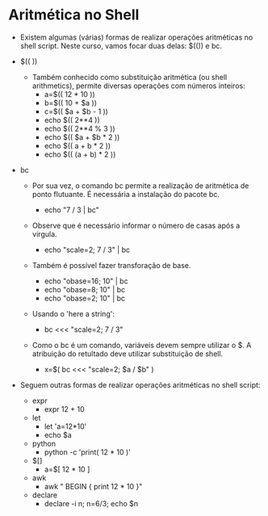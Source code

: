 # Aritmética no Shell

* Existem algumas (várias) formas de realizar operações aritméticas no shell script.
Neste curso, vamos focar duas delas: $(()) e bc.

* $(( ))
    * Também conhecido como substituição aritmética (ou shell arithmetics), permite diversas operações com números inteiros:
        * a=$(( 12 * 10 ))
        * b=$(( 10 + $a ))
        * c=$(( $a + $b - 1 ))
        * echo $(( 2**4 ))
        * echo $(( 2**4 % 3 ))
        * echo $(( $a + $b * 2 ))
        * echo $(( a + b * 2 ))
        * echo $(( (a + b) * 2 ))

* bc
    * Por sua vez, o comando bc permite a realização de aritmética de ponto flutuante. É necessária a instalação do pacote bc.
        * echo "7 / 3 | bc"
    * Observe que é necessário informar o número de casas após a vírgula.
        * echo "scale=2; 7 / 3" | bc
    * Também é possível fazer transforação de base.

        * echo "obase=16; 10" | bc
        * echo "obase=8; 10" | bc
        * echo "obase=2; 10" | bc

    * Usando o 'here a string':

        * bc <<< "scale=2; 7 / 3" 

    * Como o bc é um comando, variáveis devem sempre utilizar o $. A atribuição do retultado deve utilizar substituição de shell.

        * x=$( bc <<< "scale=2; $a / $b" )

* Seguem outras formas de realizar operações aritméticas no shell script:

    * expr
        * expr 12 + 10
    * let
        * let 'a=12*10'
        * echo $a
    * python
        * python -c 'print( 12 * 10 )'
    * $[]
        * a=$[ 12 * 10 ]
    * awk
        * awk " BEGIN { print 12 * 10 }"
    * declare
        * declare -i n; n=6/3; echo $n

